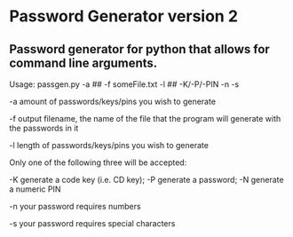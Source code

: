 # Password Generator version 2

## Password generator for python that allows for command line arguments.

Usage: passgen.py -a ## -f someFile.txt -l ## -K/-P/-PIN -n -s

-a amount of passwords/keys/pins you wish to generate

-f output filename, the name of the file that the program will generate with the passwords in it

-l length of passwords/keys/pins you wish to generate

 Only one of the following three will be accepted:
 
 -K generate a code key (i.e. CD key);
 -P generate a password;
 -N generate a numeric PIN

-n your password requires numbers

-s your password requires special characters
